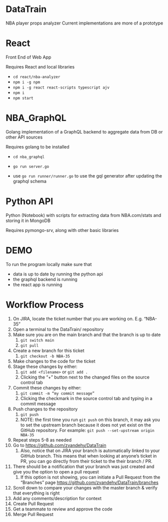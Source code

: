 # DataTrain
NBA player props analyzer
Current implementations are more of a prototype

# React
Front End of Web App

Requires React and local libraries
- ```cd react/nba-analyzer```
- ```npm i -g npm```
- ```npm i -g react react-scripts typescript ajv``` 
- ```npm i```
- ```npm start```

# NBA_GraphQL
Golang implementation of a GraphQL backend to aggregate data from DB or other API sources

Requires golang to be installed
- ```cd nba_graphql```
- ```go run server.go```


- use `go run runner/runner.go` to use the gql generator after updating the graphql schema

# Python API
Python (Notebook) with scripts for extracting data from NBA.com/stats and storing it in MongoDB

Requires pymongo-srv, along with other basic libraries

# DEMO
To run the program locally make sure that
- data is up to date by running the python api
- the graphql backend is running
- the react app is running

# Workflow Process
1. On JIRA, locate the ticket number that you are working on. E.g. “NBA-35”
2. Open a terminal to the DataTrain/ repository
3. Make sure you are on the main branch and that the branch is up to date
    1. ```git switch main```
    2. ```git pull```
4. Create a new branch for this ticket
    1. ```git checkout -b NBA-35```
5. Make changes to the code for the ticket
6. Stage these changes by either:
    1. ```git add <filename>``` or ```git add .```
    2. Clicking the “+” button next to the changed files on the source control tab
7. Commit these changes by either:
    1. ```git commit -m “my commit message”```
    2. Clicking the checkmark in the source control tab and typing in a commit message
8. Push changes to the repository
    1. ```git push```
    2. NOTE: the first time you run ```git push``` on this branch, it may ask you to set the upstream branch because it does not yet exist on the GitHub repository. For example: ```git push --set-upstream origin NBA-35```
9. Repeat steps 5-8 as needed
10. Go to https://github.com/zvandehy/DataTrain
    1. Also, notice that on JIRA your branch is automatically linked to your GitHub branch. This means that when looking at anyone’s ticket in PR, you can go directly from their ticket to the their branch / PR.
11. There should be a notification that your branch was just created and give you the option to open a pull request
    1. If this option is not showing, you can initiate a Pull Request from the “Branches” page https://github.com/zvandehy/DataTrain/branches
12. Scroll down to compare your changes with the master branch & verify that everything is right
13. Add any comments/description for context
14. Create Pull Request
15. Get a teammate to review and approve the code
16. Merge Pull Request
